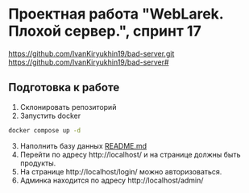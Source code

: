# Проектная работа "WebLarek. Плохой сервер.", спринт 17
https://github.com/IvanKiryukhin19/bad-server.git
https://github.com/IvanKiryukhin19/bad-server#

## Подготовка к работе
1. Склонировать репозиторий
2. Запустить docker
```bash
docker compose up -d
```
3. Наполнить базу данных
[README.md](.dump%2FREADME.md)
4. Перейти по адресу http://localhost/ и на странице должны быть продукты.
5. На странице http://localhost/login/ можно авторизоваться.
6. Админка находится по адресу http://localhost/admin/


